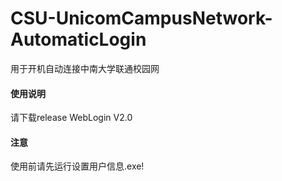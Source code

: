 # CSU-UnicomCampusNetwork-AutomaticLogin
用于开机自动连接中南大学联通校园网

#### 使用说明
请下载release WebLogin V2.0

#### 注意
使用前请先运行设置用户信息.exe!